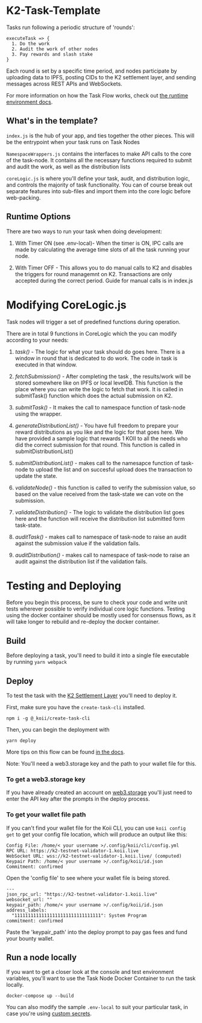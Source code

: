# K2-Task-Template
Tasks run following a periodic structure of 'rounds':
```
executeTask => {
  1. Do the work
  2. Audit the work of other nodes
  3. Pay rewards and slash stake
}
```

Each round is set by a specific time period, and nodes participate by uploading data to IPFS, posting CIDs to the K2 settlement layer, and sending messages across REST APIs and WebSockets. 

For more information on how the Task Flow works, check out [the runtime environment docs](https://docs.koii.network/microservices-and-tasks/what-are-tasks/gradual-consensus).

## What's in the template?
`index.js` is the hub of your app, and ties together the other pieces. This will be the entrypoint when your task runs on Task Nodes

`NamespaceWrappers.js` contains the interfaces to make API calls to the core of the task-node. It contains all the necessary functions required to submit and audit the work, as well as the distribution lists 

`coreLogic.js` is where you'll define your task, audit, and distribution logic, and controls the majority of task functionality. You can of course break out separate features into sub-files and import them into the core logic before web-packing.

## Runtime Options
There are two ways to run your task when doing development:

1. With Timer ON (see .env-local)- When the timer is ON, IPC calls are made by calculating the average time slots of all the task running your node. 

2. With Timer OFF - This allows you to do manual calls to K2 and disables the triggers for round managemnt on K2. Transactions are only accepted during the correct period. Guide for manual calls is in index.js

# Modifying CoreLogic.js
Task nodes will trigger a set of predefined functions during operation. 

There are in total 9 functions in CoreLogic which the you can modify according to your needs: 

1. *task()* - The logic for what your task should do goes here. There is a window in round that is dedicated to do work. The code in task is executed in that window. 

2. *fetchSubmission()* - After completing the task , the results/work will be stored somewhere like on IPFS or local levelDB. This function is the place where you can write the logic to fetch that work. It is called in submitTask() function which does the actual submission on K2. 

3. *submitTask()* - It makes the call to namespace function of task-node using the wrapper. 

4. *generateDistributionList()*  - You have full freedom to prepare your reward distributions as you like and the logic for that goes here. We have provided a sample logic that rewards 1 KOII to all the needs who did the correct submission for that round. This function is called in submitDistributionList()

5. *submitDistributionList()* - makes call to the namesapce function of task-node to upload the list and on succesful upload does the transaction to update the state.

6. *validateNode()* - this function is called to verify the submission value, so based on the value received from the task-state we can vote on the submission.

7. *validateDistribution()* - The logic to validate the distribution list goes here and the function will receive the distribution list submitted form task-state.

8. *auditTask()* - makes call to namespace of task-node to raise an audit against the submission value if the validation fails. 

9. *auditDistribution()* - makes call to namespace of task-node to raise an audit against the distribution list if the validation fails.

# Testing and Deploying
Before you begin this process, be sure to check your code and write unit tests wherever possible to verify individual core logic functions. Testing using the docker container should be mostly used for consensus flows, as it will take longer to rebuild and re-deploy the docker container.

## Build
Before deploying a task, you'll need to build it into a single file executable by running
`yarn webpack`

## Deploy
To test the task with the [K2 Settlement Layer]() you'll need to deploy it. 

First, make sure you have the `create-task-cli` installed.

`npm i -g @_koii/create-task-cli`

Then, you can begin the deployment with

`yarn deploy`

More tips on this flow can be found [in the docs](https://docs.koii.network/koii-software-toolkit-sdk/create-task-cli).

Note: You'll need a web3.storage key and the path to your wallet file for this. 

### To get a web3.storage key
If you have already created an account on [web3.storage](https://web3.storage) you'll just need to enter the API key after the prompts in the deploy process.

### To get your wallet file path
If you can't find your wallet file for the Koii CLI, you can use 
`koii config get` to get your config file location, which will produce an output like this: 
```
Config File: /home/< your username >/.config/koii/cli/config.yml
RPC URL: https://k2-testnet-validator-1.koii.live 
WebSocket URL: wss://k2-testnet-validator-1.koii.live/ (computed)
Keypair Path: /home/< your username >/.config/koii/id.json 
Commitment: confirmed 
```

Open the 'config file' to see where your wallet file is being stored.
```
---
json_rpc_url: "https://k2-testnet-validator-1.koii.live"
websocket_url: ""
keypair_path: /home/< your username >/.config/koii/id.json
address_labels:
  "11111111111111111111111111111111": System Program
commitment: confirmed
```

Paste the 'keypair_path' into the deploy prompt to pay gas fees and fund your bounty wallet. 

## Run a node locally
If you want to get a closer look at the console and test environment variables, you'll want to use the Task Node Docker Container to run the task locally. 

`docker-compose up --build`

You can also modify the sample `.env-local` to suit your particular task, in case you're using [custom secrets](https://docs.koii.network/microservices-and-tasks/task-development-kit-tdk/using-the-task-namespace/keys-and-secrets).
